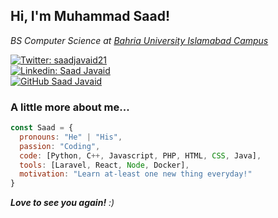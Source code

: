 <h2> Hi, I'm Muhammad Saad!</h2>
<p><em>BS Computer Science at <a href="https://www.bahria.edu.pk/">Bahria University Islamabad Campus</a>
</em></p>

[![Twitter: saadjavaid21](https://img.shields.io/twitter/follow/saadjavaid21?style=social)](https://twitter.com/saadjavaid21)<br>
[![Linkedin: Saad Javaid](https://img.shields.io/badge/-saadjavaid-blue?style=flat-square&logo=Linkedin&logoColor=white&link=https://www.linkedin.com/in/saad-javaid-a01255200/)](https://www.linkedin.com/in/saad-javaid-a01255200/)<br>
[![GitHub Saad Javaid](https://img.shields.io/github/followers/saadjavaid67?label=follow&style=social)](https://github.com/saadjavaid67)<br>


### A little more about me...  

```javascript
const Saad = {
  pronouns: "He" | "His",
  passion: "Coding",
  code: [Python, C++, Javascript, PHP, HTML, CSS, Java],
  tools: [Laravel, React, Node, Docker],
  motivation: "Learn at-least one new thing everyday!"
}
```

<em><b>Love to see you again!</b> :)</em>
